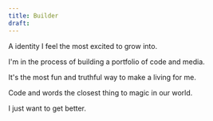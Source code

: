 ```yaml
---
title: Builder
draft:
---
```

A identity I feel the most excited to grow into. 

I'm in the process of building a portfolio of code and media.

It's the most fun and truthful way to make a living for me.

Code and words the closest thing to magic in our world.

I just want to get better.